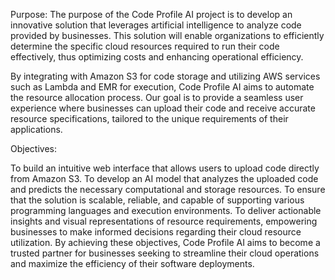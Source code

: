 Purpose:
The purpose of the Code Profile AI project is to develop an innovative solution that leverages artificial intelligence to analyze code provided by businesses. This solution will enable organizations to efficiently determine the specific cloud resources required to run their code effectively, thus optimizing costs and enhancing operational efficiency.

By integrating with Amazon S3 for code storage and utilizing AWS services such as Lambda and EMR for execution, Code Profile AI aims to automate the resource allocation process. Our goal is to provide a seamless user experience where businesses can upload their code and receive accurate resource specifications, tailored to the unique requirements of their applications.

Objectives:

To build an intuitive web interface that allows users to upload code directly from Amazon S3.
To develop an AI model that analyzes the uploaded code and predicts the necessary computational and storage resources.
To ensure that the solution is scalable, reliable, and capable of supporting various programming languages and execution environments.
To deliver actionable insights and visual representations of resource requirements, empowering businesses to make informed decisions regarding their cloud resource utilization.
By achieving these objectives, Code Profile AI aims to become a trusted partner for businesses seeking to streamline their cloud operations and maximize the efficiency of their software deployments.
